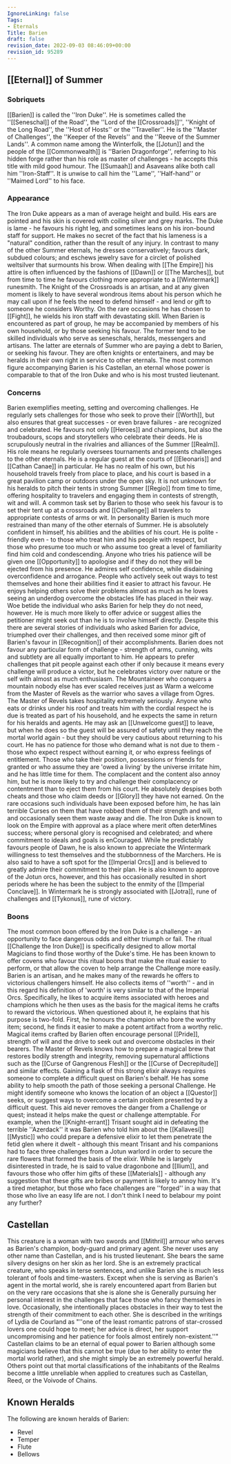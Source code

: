 ```yaml
---
IgnoreLinking: false
Tags:
- Eternals
Title: Barien
draft: false
revision_date: 2022-09-03 08:46:09+00:00
revision_id: 95289
---
```


## [[Eternal]] of Summer
### Sobriquets
[[Barien]] is called the ''Iron Duke''. 
He is sometimes called the ''[[Seneschal]] of the Road'', the ''Lord of the [[Crossroads]]'', ''Knight of the Long Road'', the ''Host of Hosts'' or the ''Traveller''. He is the ''Master of Challenges'', the ''Keeper of the Revels'' and the ''Reeve of the Summer Lands''. A common name among the Winterfolk, the [[Jotun]] and the people of the [[Commonwealth]] is ''Barien Dragonforge'', referring to his hidden forge rather than his role as master of challenges - he accepts this title with mild good humour. The [[Sumaah]] and Asaveans alike both call him ''Iron-Staff''. 
It is unwise to call him the ''Lame'', ''Half-hand'' or ''Maimed Lord'' to his face.
### Appearance
The Iron Duke appears as a man of average height and build. His ears are pointed and his skin is covered with coiling silver and grey marks. The Duke is lame - he favours his right leg, and sometimes leans on his iron-bound staff for support. He makes no secret of the fact that his lameness is a "natural" condition, rather than the result of any injury.
In contrast to many of the other Summer eternals, he dresses conservatively; favours dark, subdued colours; and eschews jewelry save for a circlet of polished weltsilver that surmounts his brow. When dealing with [[The Empire]] his attire is often influenced by the fashions of [[Dawn]] or [[The Marches]], but from time to time he favours clothing more appropriate to a [[Wintermark]] runesmith.
The Knight of the Crossroads is an artisan, and at any given moment is likely to have several wondrous items about his person which he may call upon if he feels the need to defend himself - and lend or gift to someone he considers Worthy. On the rare occasions he has chosen to [[Fight]], he wields his iron staff with devastating skill.
When Barien is encountered as part of group, he may be accompanied by members of his own household, or by those seeking his favour. The former tend to be skilled individuals who serve as seneschals, heralds, messengers and artisans. The latter are eternals of Summer who are paying a debt to Barien, or seeking his favour. They are often knights or entertainers, and may be heralds in their own right in service to other eternals.
The most common figure accompanying Barien is his Castellan, an eternal whose power is comparable to that of the Iron Duke and who is his most trusted lieutenant.
### Concerns
Barien exemplifies meeting, setting and overcoming challenges. He regularly sets challenges for those who seek to prove their [[Worth]], but also ensures that great successes - or even brave failures - are recognized and celebrated. He favours not only [[Heroes]] and champions, but also the troubadours, scops and storytellers who celebrate their deeds.
He is scrupulously neutral in the rivalries and alliances of the Summer [[Realm]]. His role means he regularly oversees tournaments and presents challenges to the other eternals. He is a regular guest at the courts of [[Eleonaris]] and [[Cathan Canae]] in particular. He has no realm of his own, but his household travels freely from place to place, and his court is based in a great pavilion camp or outdoors under the open sky. It is not unknown for his heralds to pitch their tents in strong Summer [[Regio]] from time to time, offering hospitality to travelers and engaging them in contests of strength, wit and will. A common task set by Barien to those who seek his favour is to set their tent up at a crossroads and [[Challenge]] all travelers to appropriate contests of arms or wit.
In personality Barien is much more restrained than many of the other eternals of Summer. He is absolutely confident in himself, his abilities and the abilities of his court. He is polite - friendly even - to those who treat him and his people with respect, but those who presume too much or who assume too great a level of familiarity find him cold and condescending. Anyone who tries his patience will be given one [[Opportunity]] to apologise and if they do not they will be ejected from his presence. 
He admires self confidence, while disdaining overconfidence and arrogance. People who actively seek out ways to test themselves and hone their abilities find it easier to attract his favour. He enjoys helping others solve their problems almost as much as he loves seeing an underdog overcome the obstacles life has placed in their way. Woe betide the individual who asks Barien for help they do not need, however. He is much more likely to offer advice or suggest allies the petitioner might seek out than he is to involve himself directly. Despite this there are several stories of individuals who asked Barien for advice, triumphed over their challenges, and then received some minor gift of Barien's favour in [[Recognition]] of their accomplishments.
Barien does not favour any particular form of challenge - strength of arms, cunning, wits and subtlety are all equally important to him. He appears to prefer challenges that pit people against each other if only because it means every challenge will produce a victor, but he celebrates victory over nature or the self with almost as much enthusiasm. The Mountaineer who conquers a mountain nobody else has ever scaled receives just as Warm a welcome from the Master of Revels as the warrior who saves a village from Ogres.
The Master of Revels takes hospitality extremely seriously. Anyone who eats or drinks under his roof and treats him with the cordial respect he is due is treated as part of his household, and he expects the same in return for his heralds and agents. He may ask an [[Unwelcome guest]] to leave, but when he does so the guest will be assured of safety until they reach the mortal world again - but they should be very cautious about returning to his court.
He has no patience for those who demand what is not due to them - those who expect respect without earning it, or who express feelings of entitlement. Those who take their position, possessions or friends for granted or who assume they are 'owed a living' by the universe irritate him, and he has little time for them. The complacent and the content also annoy him, but he is more likely to try and challenge their complacency or contentment than to eject them from his court.
He absolutely despises both cheats and those who claim deeds or [[Glory]] they have not earned. On the rare occasions such individuals have been exposed before him, he has lain terrible Curses on them that have robbed them of their strength and will, and occasionally seen them waste away and die.
The Iron Duke is known to look on the Empire with approval as a place where merit often deterMines success; where personal glory is recognised and celebrated; and where commitment to ideals and goals is enCouraged. While he predictably favours people of Dawn, he is also known to appreciate the Wintermark willingness to test themselves and the stubbornness of the Marchers. He is also said to have a soft spot for the [[Imperial Orcs]] and is believed to greatly admire their commitment to their plan.
He is also known to approve of the Jotun orcs, however, and this has occasionally resulted in short periods where he has been the subject to the enmity of the [[Imperial Conclave]]. 
In Wintermark he is strongly associated with [[Jotra]], rune of challenges and [[Tykonus]], rune of victory.
### Boons
The most common boon offered by the Iron Duke is a challenge - an opportunity to face dangerous odds and either triumph or fail. The ritual [[Challenge the Iron Duke]] is specifically designed to allow mortal Magicians to find those worthy of the Duke's time. He has been known to offer covens who favour this ritual boons that make the ritual easier to perform, or that allow the coven to help arrange the Challenge more easily.
Barien is an artisan, and he makes many of the rewards he offers to victorious challengers himself. He also collects items of ''worth'' - and in this regard his definition of 'worth' is very similar to that of the Imperial Orcs. Specifically, he likes to acquire items associated with heroes and champions which he then uses as the basis for the magical items he crafts to reward the victorious. When questioned about it, he explains that his purpose is two-fold. First, he honours the champion who bore the worthy item; second, he finds it easier to make a potent artifact from a worthy relic. Magical items crafted by Barien often encourage personal [[Pride]], strength of will and the drive to seek out and overcome obstacles in their bearers.
The Master of Revels knows how to prepare a magical brew that restores bodily strength and integrity, removing supernatural afflictions such as the [[Curse of Gangrenous Flesh]] or the [[Curse of Decrepitude]] and similar effects. Gaining a flask of this strong elixir always requires someone to complete a difficult quest on Barien's behalf.
He has some ability to help smooth the path of those seeking a personal Challenge. He might identify someone who knows the location of an object a [[Questor]] seeks, or suggest ways to overcome a certain problem presented by a difficult quest. This aid never removes the danger from a Challenge or quest; instead it helps make the quest or challenge attemptable. For example, when the [[Knight-errant]] Trisant sought aid in defeating the terrible ''Azerdack'' it was Barien who told him about the [[Kallavesi]] [[Mystic]] who could prepare a defensive elixir to let them penetrate the fetid glen where it dwelt - although this meant Trisant and his companions had to face three challenges from a Jotun warlord in order to secure the rare flowers that formed the basis of the elixir.
While he is largely disinterested in trade, he is said to value dragonbone and [[Ilium]], and favours those who offer him gifts of these [[Materials]] - although any suggestion that these gifts are bribes or payment is likely to annoy him.
It's a tired metaphor, but those who face challenges are ''forged'' in a way that those who live an easy life are not. I don't think I need to belabour my point any further?
## Castellan
This creature is a woman with two swords and [[Mithril]] armour who serves as Barien's champion, body-guard and primary agent. She never uses any other name than Castellan, and is his trusted lieutenant. She bears the same silvery designs on her skin as her lord. She is an extremely practical creature, who speaks in terse sentences, and unlike Barien she is much less tolerant of fools and time-wasters.
Except when she is serving as Barien's agent in the mortal world, she is rarely encountered apart from Barien but on the very rare occasions that she is alone she is Generally pursuing her personal interest in the challenges that face those who fancy themselves in love. Occasionally, she intentionally places obstacles in their way to test the strength of their commitment to each other.
She is described in the writings of Lydia de Courland as "''one of the least romantic patrons of star-crossed lovers one could hope to meet; her advice is direct, her support uncompromising and her patience for fools almost entirely non-existent.''" 
Castellan claims to be an eternal of equal power to Barien although some magicians believe that this cannot be true (due to her ability to enter the mortal world rather), and she might simply be an extremely powerful herald. Others point out that mortal classifications of the inhabitants of the Realms become a little unreliable when applied to creatures such as Castellan, Reed, or the Voivode of Chains.
## Known Heralds
The following are known heralds of Barien:
* Revel
* Temper
* Flute
* Bellows